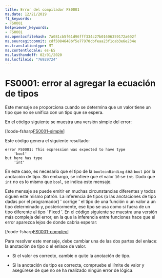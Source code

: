 ```yaml
---
title: Error del compilador FS0001
ms.date: 12/21/2019
f1_keywords:
- FS0001
helpviewer_keywords:
- FS0001
ms.openlocfilehash: 7a081cb5f61d96fff334c27b01606359172a602f
ms.sourcegitcommit: cdf5084648bf5e77970cbfeaa23f1cab3e6e234e
ms.translationtype: MT
ms.contentlocale: es-ES
ms.lasthandoff: 02/01/2020
ms.locfileid: "76929724"
---
```

# <a name="fs0001-error-from-adding-type-equation"></a>FS0001: error al agregar la ecuación de tipos

Este mensaje se proporciona cuando se determina que un valor tiene un tipo que no se unifica con un tipo que se espera.

En el código siguiente se muestra una versión simple del error:

[!code-fsharp[FS0001-simple](~/samples/snippets/fsharp/compiler-messages/fs0001.fs#L2)]

Este código genera el siguiente resultado:

```text
error FS0001: This expression was expected to have type
    'bool'
but here has type
    'int'
```

En este caso, es necesario que el tipo de la `booleanBinding` sea `bool` por la anotación de tipo. Sin embargo, se infiere que el valor `10` se `int`. Dado que `int` no es lo mismo que `bool`, se indica este mensaje.

Este mensaje se puede emitir en muchas circunstancias diferentes y todos siguen este mismo patrón. La inferencia de tipos (o las anotaciones de tipo dadas por el programador) ' corrige ' el tipo de una función o un valor a un tipo determinado y, posteriormente, ese tipo se usa como si fuera de un tipo diferente al tipo ' Fixed '.  En el código siguiente se muestra una versión más compleja del error, en la que la inferencia entre funciones hace que el error aparezca lejos de donde cabría esperar:

[!code-fsharp[FS0001-complex](~/samples/snippets/fsharp/compiler-messages/fs0001.fs#L5-L26)]

Para resolver este mensaje, debe cambiar una de las dos partes del enlace: la anotación de tipo o el enlace de valor.

- Si el valor es correcto, cambie o quite la anotación de tipo.

- Si la anotación de tipo es correcta, compruebe el límite de valor y asegúrese de que no se ha realizado ningún error de lógica.
